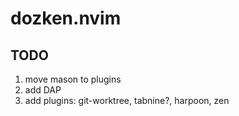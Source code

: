 # dozken.nvim
## TODO
1. move mason to plugins
2. add DAP
3. add plugins: git-worktree, tabnine?, harpoon, zen

